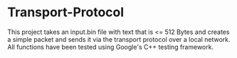# Transport-Protocol
This project takes an input.bin file with text that is &lt;= 512 Bytes and creates a simple packet and sends it via the transport protocol over a local network. All functions have been tested using Google's C++ testing framework.
